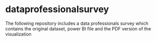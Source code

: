 # dataprofessionalsurvey
The following repository includes a data professionals survey which contains the original dataset, power BI file and the PDF version of the visualization
